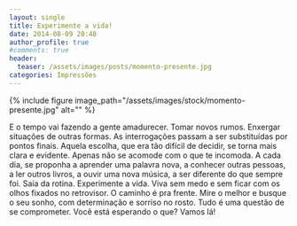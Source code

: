 ```yaml
---
layout: single
title: Experimente a vida!
date: 2014-08-09 20:48
author_profile: true
#comments: true
header:
  teaser: /assets/images/posts/momento-presente.jpg
categories: Impressões
---
```


{% include figure image_path="/assets/images/stock/momento-presente.jpg" alt=""  %}

E o tempo vai fazendo a gente amadurecer. Tomar novos rumos. Enxergar situações de outras formas. As interrogações passam a ser substituídas por pontos finais. Aquela escolha, que era tão difícil de decidir, se torna mais clara e evidente. Apenas não se acomode com o que te incomoda. A cada dia, se proponha a aprender uma palavra nova, a conhecer outras pessoas, a ler outros livros, a ouvir uma nova música, a ser diferente do que sempre foi. Saía da rotina. Experimente a vida. Viva sem medo e sem ficar com os olhos fixados no retrovisor. O caminho é pra frente. Mire o melhor e busque o seu sonho, com determinação e sorriso no rosto. Tudo é uma questão de se comprometer. Você está esperando o que? Vamos lá!
